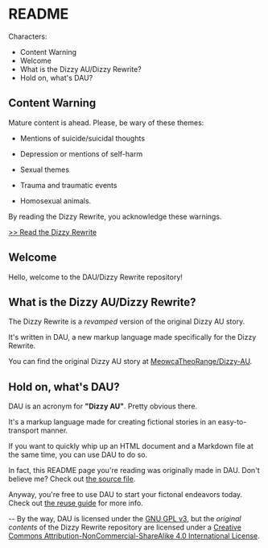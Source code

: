 # README


Characters:
- Content Warning
- Welcome
- What is the Dizzy AU/Dizzy Rewrite?
- Hold on, what's DAU?

## Content Warning
Mature content is ahead. Please, be wary of these themes:

- Mentions of suicide/suicidal thoughts

- Depression or mentions of self-harm

- Sexual themes

- Trauma and traumatic events

- Homosexual animals.

By reading the Dizzy Rewrite, you acknowledge these warnings.

[>> Read the Dizzy Rewrite](/STORY.md)

## Welcome
Hello, welcome to the DAU/Dizzy Rewrite repository!

## What is the Dizzy AU/Dizzy Rewrite?
The Dizzy Rewrite is a *revamped* version of the original Dizzy AU story.

It's written in DAU, a new markup language made specifically for the Dizzy Rewrite.

You can find the original Dizzy AU story at [MeowcaTheoRange/Dizzy-AU](https*/github.com/MeowcaTheoRange/Dizzy-AU).

## Hold on, what's DAU?
DAU is an acronym for **"Dizzy AU"**. Pretty obvious there.

It's a markup language made for creating fictional stories in an easy-to-transport manner.

If you want to quickly whip up an HTML document and a Markdown file at the same time, you can use DAU to do so.

In fact, this README page you're reading was originally made in DAU. Don't believe me? Check out [the source file](/format/source/readme.dau).

Anyway, you're free to use DAU to start your fictonal endeavors today. Check out [the reuse guide](/format/converted/markdown/reuse.md) for more info.

-- By the way, DAU is licensed under the [GNU GPL v3](https*/www.gnu.org/licenses/gpl-3.0.html), but the *original contents* of the Dizzy Rewrite repository are licensed under a [Creative Commons Attribution-NonCommercial-ShareAlike 4.0 International License](http*/creativecommons.org/licenses/by-nc-sa/4.0/).

